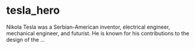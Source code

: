 # tesla_hero
Nikola Tesla was a Serbian-American inventor, electrical engineer, mechanical engineer, and futurist. He is known for his contributions to the design of the ...
